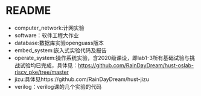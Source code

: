 # README

- computer_network:计网实验
- software：软件工程大作业
- database:数据库实验openguass版本
- embed_system:嵌入式实验代码及报告
- operate_system:操作系统实验，含2020级课设，即lab1-3所有基础试验与挑战试验均已完成，具体见：https://github.com/RainDayDream/hust-oslab-riscv_pke/tree/master
- jizu:具体见https://github.com/RainDayDream/hust-jizu
- verilog：verilog课的几个实验的代码